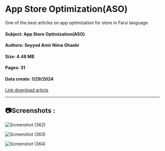 # App Store Optimization(ASO)
One of the best articles on app optimization for store in Farsi language

#### Subject: App Store Optimization(ASO)
#### Authors: Seyyed Amir Nima Ghaebi
#### Size: 4.48 MB
#### Pages: 31
#### Data create: 1/29/2024

<a href="https://github.com/SeyyedAmirNimaGhaebi/DataBase_hive_in_flutter/releases/tag/pdf">Link download article</a>

---
## 📷Screenshots :

![Screenshot (362)](https://github.com/SeyyedAmirNimaGhaebi/App-store-optimization/assets/124828880/1be5482f-ff01-4c01-addf-19da1754cf95)

![Screenshot (363)](https://github.com/SeyyedAmirNimaGhaebi/App-store-optimization/assets/124828880/06d9ab61-11eb-40a3-bd82-8586b4b5ae00)

![Screenshot (364)](https://github.com/SeyyedAmirNimaGhaebi/App-store-optimization/assets/124828880/fba7b0ec-481a-4d60-8cc1-12d6a6fa9d1b)
